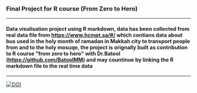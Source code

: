 ### Final Project for R course (From Zero to Hero)
----------------------------
#### Data visulisation project using R markdown, data has been collected from real data file from https://www.hcmpt.sa/#/ which contians data about bus used in the holy month of ramadan in Makkah city to transport people from and to the holy mosuqe, the project is orignally built as contribution to R course "from zero to hero" with Dr.Batool (https://github.com/BatoolMM) and may countinue by linking the R markdown file to the real time data
----------------------------
[![DOI](https://zenodo.org/badge/523654139.svg)](https://zenodo.org/badge/latestdoi/523654139)
